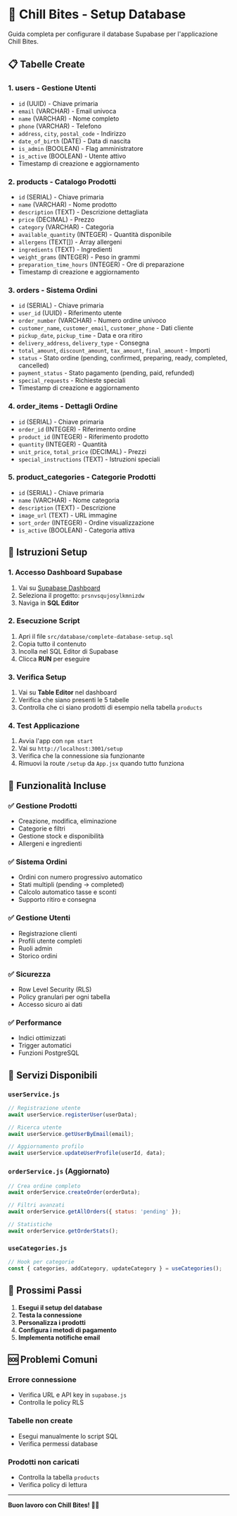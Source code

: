 # 🍰 Chill Bites - Setup Database

Guida completa per configurare il database Supabase per l'applicazione Chill Bites.

## 📋 Tabelle Create

### 1. **users** - Gestione Utenti
- `id` (UUID) - Chiave primaria
- `email` (VARCHAR) - Email univoca
- `name` (VARCHAR) - Nome completo
- `phone` (VARCHAR) - Telefono
- `address`, `city`, `postal_code` - Indirizzo
- `date_of_birth` (DATE) - Data di nascita
- `is_admin` (BOOLEAN) - Flag amministratore
- `is_active` (BOOLEAN) - Utente attivo
- Timestamp di creazione e aggiornamento

### 2. **products** - Catalogo Prodotti
- `id` (SERIAL) - Chiave primaria
- `name` (VARCHAR) - Nome prodotto
- `description` (TEXT) - Descrizione dettagliata
- `price` (DECIMAL) - Prezzo
- `category` (VARCHAR) - Categoria
- `available_quantity` (INTEGER) - Quantità disponibile
- `allergens` (TEXT[]) - Array allergeni
- `ingredients` (TEXT) - Ingredienti
- `weight_grams` (INTEGER) - Peso in grammi
- `preparation_time_hours` (INTEGER) - Ore di preparazione
- Timestamp di creazione e aggiornamento

### 3. **orders** - Sistema Ordini
- `id` (SERIAL) - Chiave primaria
- `user_id` (UUID) - Riferimento utente
- `order_number` (VARCHAR) - Numero ordine univoco
- `customer_name`, `customer_email`, `customer_phone` - Dati cliente
- `pickup_date`, `pickup_time` - Data e ora ritiro
- `delivery_address`, `delivery_type` - Consegna
- `total_amount`, `discount_amount`, `tax_amount`, `final_amount` - Importi
- `status` - Stato ordine (pending, confirmed, preparing, ready, completed, cancelled)
- `payment_status` - Stato pagamento (pending, paid, refunded)
- `special_requests` - Richieste speciali
- Timestamp di creazione e aggiornamento

### 4. **order_items** - Dettagli Ordine
- `id` (SERIAL) - Chiave primaria
- `order_id` (INTEGER) - Riferimento ordine
- `product_id` (INTEGER) - Riferimento prodotto
- `quantity` (INTEGER) - Quantità
- `unit_price`, `total_price` (DECIMAL) - Prezzi
- `special_instructions` (TEXT) - Istruzioni speciali

### 5. **product_categories** - Categorie Prodotti
- `id` (SERIAL) - Chiave primaria
- `name` (VARCHAR) - Nome categoria
- `description` (TEXT) - Descrizione
- `image_url` (TEXT) - URL immagine
- `sort_order` (INTEGER) - Ordine visualizzazione
- `is_active` (BOOLEAN) - Categoria attiva

## 🚀 Istruzioni Setup

### 1. Accesso Dashboard Supabase
1. Vai su [Supabase Dashboard](https://supabase.com/dashboard)
2. Seleziona il progetto: `prsnvsqujosylkmnizdw`
3. Naviga in **SQL Editor**

### 2. Esecuzione Script
1. Apri il file `src/database/complete-database-setup.sql`
2. Copia tutto il contenuto
3. Incolla nel SQL Editor di Supabase
4. Clicca **RUN** per eseguire

### 3. Verifica Setup
1. Vai su **Table Editor** nel dashboard
2. Verifica che siano presenti le 5 tabelle
3. Controlla che ci siano prodotti di esempio nella tabella `products`

### 4. Test Applicazione
1. Avvia l'app con `npm start`
2. Vai su `http://localhost:3001/setup`
3. Verifica che la connessione sia funzionante
4. Rimuovi la route `/setup` da `App.jsx` quando tutto funziona

## 🔧 Funzionalità Incluse

### ✅ Gestione Prodotti
- Creazione, modifica, eliminazione
- Categorie e filtri
- Gestione stock e disponibilità
- Allergeni e ingredienti

### ✅ Sistema Ordini
- Ordini con numero progressivo automatico
- Stati multipli (pending → completed)
- Calcolo automatico tasse e sconti
- Supporto ritiro e consegna

### ✅ Gestione Utenti
- Registrazione clienti
- Profili utente completi
- Ruoli admin
- Storico ordini

### ✅ Sicurezza
- Row Level Security (RLS)
- Policy granulari per ogni tabella
- Accesso sicuro ai dati

### ✅ Performance
- Indici ottimizzati
- Trigger automatici
- Funzioni PostgreSQL

## 📱 Servizi Disponibili

### `userService.js`
```javascript
// Registrazione utente
await userService.registerUser(userData);

// Ricerca utente
await userService.getUserByEmail(email);

// Aggiornamento profilo
await userService.updateUserProfile(userId, data);
```

### `orderService.js` (Aggiornato)
```javascript
// Crea ordine completo
await orderService.createOrder(orderData);

// Filtri avanzati
await orderService.getAllOrders({ status: 'pending' });

// Statistiche
await orderService.getOrderStats();
```

### `useCategories.js`
```javascript
// Hook per categorie
const { categories, addCategory, updateCategory } = useCategories();
```

## 🎯 Prossimi Passi

1. **Esegui il setup del database**
2. **Testa la connessione**
3. **Personalizza i prodotti**
4. **Configura i metodi di pagamento**
5. **Implementa notifiche email**

## 🆘 Problemi Comuni

### Errore connessione
- Verifica URL e API key in `supabase.js`
- Controlla le policy RLS

### Tabelle non create
- Esegui manualmente lo script SQL
- Verifica permessi database

### Prodotti non caricati
- Controlla la tabella `products`
- Verifica policy di lettura

---

**Buon lavoro con Chill Bites! 🍰✨**
